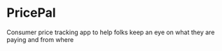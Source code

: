 # PricePal
Consumer price tracking app to help folks keep an eye on what they are paying and from where
